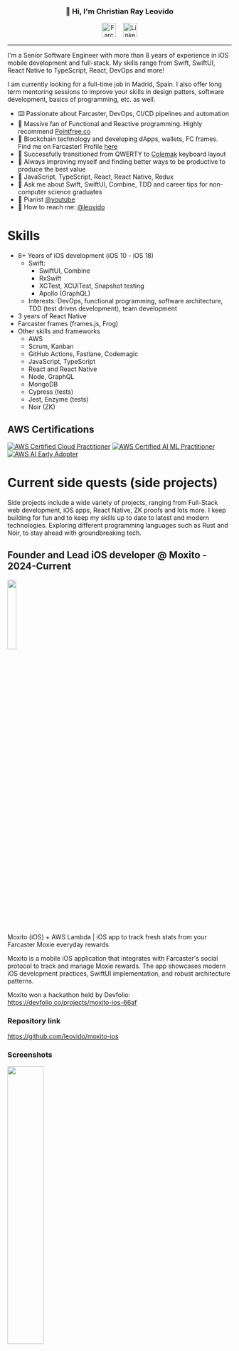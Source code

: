 <h3 align="center">👋 Hi, I'm Christian Ray Leovido</h3>

<p align="center">
  <a href="https://warpcast.com/leovido.eth"><img src="https://github.com/vrypan/farcaster-brand/raw/main/icons/icon-rounded/purple-white.png" width="32" height="32" alt="Farcaster"></a>
  &nbsp;&nbsp;
  <a href="https://www.linkedin.com/in/christianleovido/"><img src="https://raw.githubusercontent.com/devicons/devicon/master/icons/linkedin/linkedin-original.svg" width="32" height="32" alt="LinkedIn"></a>
</p>

---

I'm a Senior Software Engineer with more than 8 years of experience in iOS mobile development and full-stack. My skills range from Swift, SwiftUI, React Native to TypeScript, React, DevOps and more! 

I am currently looking for a full-time job in Madrid, Spain.
I also offer long term mentoring sessions to improve your skills in design patters, software development, basics of programming, etc. as well.

- ⌨️ Passionate about Farcaster, DevOps, CI/CD pipelines and automation
- 🔭 Massive fan of Functional and Reactive programming. Highly recommend [Pointfree.co](https://www.pointfree.co)
- 👀 Blockchain technology and developing dApps, wallets, FC frames. Find me on Farcaster! Profile [here](https://warpcast.com/leovido.eth)
- 🌱 Successfully transitioned from QWERTY to [Colemak](https://colemak.com) keyboard layout
- 🔆 Always improving myself and finding better ways to be productive to produce the best value
- 👔 JavaScript, TypeScript, React, React Native, Redux
- 💬 Ask me about Swift, SwiftUI, Combine, TDD and career tips for non-computer science graduates
- 🎹 Pianist [@youtube](https://www.youtube.com/channel/UCEfGXwW2g3U7td8WPnzim1w)
- 📩 How to reach me: [@leovido](mailto:0xleovido@protonmail.com)

# Skills

- 8+ Years of iOS development (iOS 10 - iOS 18)
    - Swift:
        - SwiftUI, Combine
        - RxSwift
        - XCTest, XCUITest, Snapshot testing
        - Apollo (GraphQL)
    - Interests: DevOps, functional programming, software architecture, TDD (test driven development), team development
- 3 years of React Native
- Farcaster frames (frames.js, Frog)
- Other skills and frameworks
    - AWS
    - Scrum, Kanban
    - GitHub Actions, Fastlane, Codemagic
    - JavaScript, TypeScript
    - React and React Native
    - Node, GraphQL
    - MongoDB
    - Cypress (tests)
    - Jest, Enzyme (tests)
    - Noir (ZK)

## AWS Certifications

[![AWS Certified Cloud Practitioner](https://images.credly.com/size/340x340/images/00634f82-b07f-4bbd-a6bb-53de397fc3a6/image.png)](https://www.credly.com/badges/dca4de90-21f9-4b34-a530-84f56a7a9b38)
[![AWS Certified AI ML Practitioner](https://images.credly.com/size/340x340/images/4d4693bb-530e-4bca-9327-de07f3aa2348/image.png)](https://www.credly.com/badges/788a72c7-0241-46ae-8c67-0f059082defd)
[![AWS AI Early Adopter](
 https://images.credly.com/size/340x340/images/834f2c8d-2d2c-4ce7-9580-02a351c31626/image.png)](https://www.credly.com/badges/5668ae4c-ae98-482d-b9ff-664fce5896b0)

# Current side quests (side projects)

Side projects include a wide variety of projects, ranging from Full-Stack web development, iOS apps, React Native, ZK proofs and lots more.
I keep building for fun and to keep my skills up to date to latest and modern technologies. Exploring different programming languages such as Rust and Noir, to stay ahead with groundbreaking tech.

## Founder and Lead iOS developer @ Moxito - 2024-Current
<img src="https://github.com/user-attachments/assets/db812fb8-d733-4a44-b137-29c976bdddfe" width="20%" />

Moxito (iOS) + AWS Lambda | iOS app to track fresh stats from your Farcaster Moxie everyday rewards

Moxito is a mobile iOS application that integrates with Farcaster's social protocol to track and manage Moxie rewards. The app showcases modern iOS development practices, SwiftUI implementation, and robust architecture patterns.

Moxito won a hackathon held by Devfolio:
https://devfolio.co/projects/moxito-ios-66af

### Repository link
https://github.com/leovido/moxito-ios

### Screenshots
  <img src="https://github.com/user-attachments/assets/269a054a-5c7a-4a38-a42f-c8cf5ffa31d0" width="40%" />
<p>
  <img src="https://github.com/leovido/moxito-ios/raw/main/Screenshots/iphone_app_store_moxito_1.png" width="30%" />
  <img src="https://github.com/leovido/moxito-ios/raw/main/Screenshots/iphone_app_store_moxito_2.png" width="30%" />
  <img src="https://github.com/leovido/moxito-ios/raw/main/Screenshots/iphone_app_store_moxito_3.png" width="30%" />
</p>

Learn more at [https://warpcast.com/~/moxito](https://warpcast.com/~/channel/moxito)

## Full-stack developer @ Rumourcast - 2024-Current
<img src="https://github.com/user-attachments/assets/8116003e-5ee3-432c-bf11-f04ad51eef63" width="20%" />

Rumourcast.xyz is a Farcaster client that allows users to cast fun rumours anonymously, using Zero-Knowledge proofs. 

Forked from the original Anoncast project.


### Tech Stack

<p align="left">
<img src="https://raw.githubusercontent.com/devicons/devicon/master/icons/typescript/typescript-original.svg" alt="typescript" width="40" height="40"/>
<img src="https://raw.githubusercontent.com/devicons/devicon/master/icons/nextjs/nextjs-original.svg" alt="nextjs" width="40" height="40"/>
<img src="https://github.com/user-attachments/assets/42c36fdb-1991-47d4-b5d5-c5261fa3ef5d" alt="noir" width="120" height="40"/>
<img src="https://raw.githubusercontent.com/devicons/devicon/master/icons/postgresql/postgresql-original.svg" alt="postgresql" width="40" height="40"/>
<img src="https://raw.githubusercontent.com/devicons/devicon/master/icons/redis/redis-original.svg" alt="redis" width="40" height="40"/>
</p>

### Links
🌐 Try Rumourcast [https://rumourcast.xyz](https://rumourcast.xyz)

💬 Warpcast Channel [https://warpcast.com/~/rumours](https://warpcast.com/~/channel/rumours)

📦 GitHub Repository [https://github.com/leovido/rumourcast](https://github.com/leovido/rumourcast)

🔄 Original Anoncast Repository [https://github.com/slokh/anoncast](https://github.com/slokh/anoncast)

## Lead developer @ TOTH - 2024-Current
- Tip O' The Hat (side quest) | Farcaster frame + Node.js + MongoDB

### Tech Stack

<p align="left">
<img src="https://raw.githubusercontent.com/devicons/devicon/master/icons/typescript/typescript-original.svg" alt="typescript" width="40" height="40"/>
<img src="https://raw.githubusercontent.com/devicons/devicon/master/icons/nextjs/nextjs-original.svg" alt="nextjs" width="40" height="40"/>
<img src="https://raw.githubusercontent.com/devicons/devicon/master/icons/mongodb/mongodb-original-wordmark.svg" alt="mongodb" width="40" height="40"/>
</p>

## Farcaster frames developer @ TOTH - 2024-Current
- "Who did I tip?" frames (Frog, Neynar, Airstack)
- $DEGEN edition
- HAM edition

# Experience

## Senior Software Engineer @ Leighton - 2021-2024
- IAGL whitelabel rewards app (React Native)

## Senior Software Engineer (iOS) @ Leighton - 2021-2024
- British Airways Executive Rewards app (iOS)
- AER Lingus Club Rewards app (iOS, TypeScript)
- Vueling Club Rewards app (iOS, TypeScript)
- Financial service integration with Mastercard (SwiftUI, Combine, Swift Package Manager)

## Software Consultant and Contractor - 2020-2021
- Building a production app with The Composable Architecture by Pointfree

### Audyo - 2021
- Reading audio iOS app
https://audyo.ai/

### Bitcoin key management wallet - 2021
- Porting a JS module into Swift
- Tranforming the Figma design into SwiftUI
- Swift Package Manager to import dependencies into main Xcode project (no Cocoapods, no Carthage)

### Freelance (iOS) - 2021
- Management app (UIKit, Combine, Salesforce SDK)
- Cocoapods dependency manager

### Freelance (iOS) - 2020
- Medical app for an individual (from ObjC to SwiftUI, MVVM, CoreData)
- Local storage with Core Data

### Contract (Cypress, React) - 2020-2021
- Testing framework - Medical web application for a company (Cypress, React, Monorepo)

## Lead developer @ Accent IT Services (2016-2020)
- AccentPOS (Swift, SwiftUI, SPM, Cocoapods, MVC to MVVM)
- AccentPOS backend (Hapi, Node, MongoDB)
- AccentPeak (Swift, RxSwift, MVVM)
- AccentKit (framework)
### API integrations in AccentPOS
- Star Micronics SDK (printer, CoreBluetooth)
- Marketman (inventory management)
- Deliverect (deliveries channel for Deliveroo, Uber Eats, etc.)
- Paymentsense (card payments provider)
- EVO payments (card payments provider)
- Xero (accounts management)

<img width=500 src='https://github-readme-stats.vercel.app/api?username=leovido&theme=shades-of-purple&show_icons=true&hide_border=true&count_private=true' />

